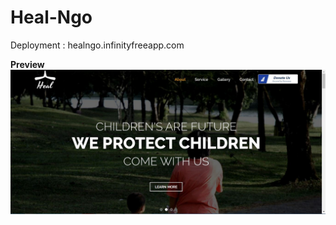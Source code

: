# Heal-Ngo
Deployment : healngo.infinityfreeapp.com

**Preview**
![Screenshots](https://github.com/Nikfury2001/Heal-Ngo/blob/main/images/Preview.JPG)
